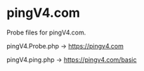 # pingV4.com
Probe files for pingV4.com.


pingV4.Probe.php -> https://pingv4.com

pingV4.ping.php -> https://pingv4.com/basic
